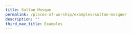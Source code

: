 ```yaml
---
title: Sultan Mosque
permalink: /places-of-worship/examples/sultan-mosque/
description: ""
third_nav_title: Examples
---
```

